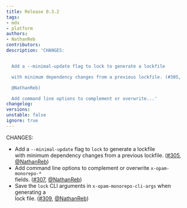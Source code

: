```yaml
---
title: Release 0.3.2
tags:
- mdx
- platform
authors:
- NathanReb
contributors:
description: 'CHANGES:


  Add a --minimal-update flag to lock to generate a lockfile

  with minimum dependency changes from a previous lockfile. (#305,

  @NathanReb)

  Add command line options to complement or overwrite...'
changelog:
versions:
unstable: false
ignore: true
---
```


<p>CHANGES:</p>
<ul>
<li>Add a <code>--minimal-update</code> flag to <code>lock</code> to generate a lockfile<br>
with minimum dependency changes from a previous lockfile. (<a href="https://github.com/realworldocaml/mdx/pull/305" class="issue-link js-issue-link" data-error-text="Failed to load title" data-id="745750916" data-permission-text="Title is private" data-url="https://github.com/realworldocaml/mdx/issues/305" data-hovercard-type="pull_request" data-hovercard-url="/realworldocaml/mdx/pull/305/hovercard">#305</a>,<br>
<a href="https://github.com/NathanReb" class="user-mention notranslate" data-hovercard-type="user" data-hovercard-url="/users/NathanReb/hovercard" data-octo-click="hovercard-link-click" data-octo-dimensions="link_type:self">@NathanReb</a>)</li>
<li>Add command line options to complement or overwrite <code>x-opam-monorepo-*</code><br>
fields. (<a href="https://github.com/realworldocaml/mdx/issues/307" class="issue-link js-issue-link" data-error-text="Failed to load title" data-id="747820252" data-permission-text="Title is private" data-url="https://github.com/realworldocaml/mdx/issues/307" data-hovercard-type="issue" data-hovercard-url="/realworldocaml/mdx/issues/307/hovercard">#307</a>, <a href="https://github.com/NathanReb" class="user-mention notranslate" data-hovercard-type="user" data-hovercard-url="/users/NathanReb/hovercard" data-octo-click="hovercard-link-click" data-octo-dimensions="link_type:self">@NathanReb</a>)</li>
<li>Save the <code>lock</code> CLI arguments in <code>x-opam-monorepo-cli-args</code> when generating a<br>
lock file. (<a href="https://github.com/realworldocaml/mdx/issues/309" class="issue-link js-issue-link" data-error-text="Failed to load title" data-id="761634751" data-permission-text="Title is private" data-url="https://github.com/realworldocaml/mdx/issues/309" data-hovercard-type="issue" data-hovercard-url="/realworldocaml/mdx/issues/309/hovercard">#309</a>, <a href="https://github.com/NathanReb" class="user-mention notranslate" data-hovercard-type="user" data-hovercard-url="/users/NathanReb/hovercard" data-octo-click="hovercard-link-click" data-octo-dimensions="link_type:self">@NathanReb</a>)</li>
</ul>
